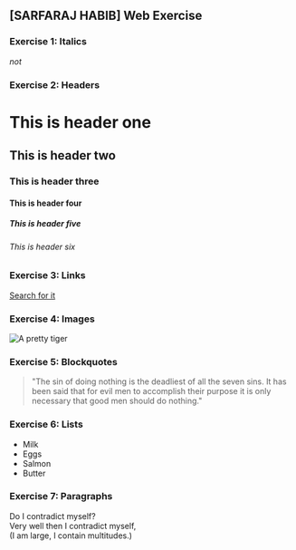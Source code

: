 ## [SARFARAJ HABIB] Web Exercise

### Exercise 1: Italics
_not_

### Exercise 2: Headers
# This is header one
## This is header two
### This is header three
#### This is header four
##### This is header five
###### This is header six

### Exercise 3: Links
[Search for it](www.google.com)

### Exercise 4: Images
![A pretty tiger](https://www.google.com)

### Exercise 5: Blockquotes
> "The sin of doing nothing is the deadliest of all the seven sins. It has been said that for evil men to accomplish their purpose it is only necessary that good men should do nothing."

### Exercise 6: Lists
* Milk
* Eggs
* Salmon
* Butter

### Exercise 7: Paragraphs
Do I contradict myself?  
Very well then I contradict myself,  
(I am large, I contain multitudes.)